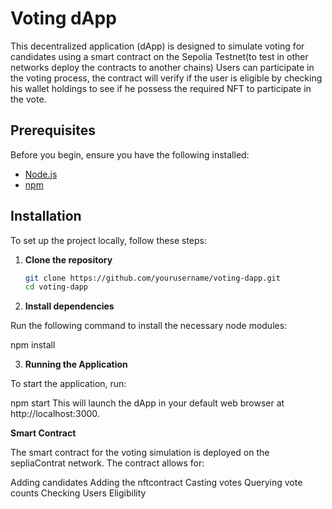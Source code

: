 # Voting dApp

This decentralized application (dApp) is designed to simulate voting for candidates using a smart contract on the Sepolia Testnet(to test in other networks deploy the contracts to another chains) Users can participate in the voting process, the contract will verify if the user is eligible by checking his wallet holdings to see if he possess the required NFT to participate in the vote.
## Prerequisites

Before you begin, ensure you have the following installed:
- [Node.js](https://nodejs.org/) 
- [npm](https://www.npmjs.com/) 

## Installation

To set up the project locally, follow these steps:

1. **Clone the repository**

   ```bash
   git clone https://github.com/yourusername/voting-dapp.git
   cd voting-dapp
   
2. **Install dependencies** 

Run the following command to install the necessary node modules:

npm install


3. **Running the Application**

To start the application, run:

npm start
This will launch the dApp in your default web browser at http://localhost:3000.

**Smart Contract**

The smart contract for the voting simulation is deployed on the sepliaContrat network. The contract allows for:

Adding candidates
Adding the nftcontract
Casting votes
Querying vote counts
Checking Users Eligibility
